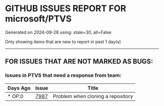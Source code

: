 
# GITHUB ISSUES REPORT FOR microsoft/PTVS


Generated on 2024-08-28 using: stale=30, all=False


Only showing items that are new to report in past 1 day(s)


---

## FOR ISSUES THAT ARE NOT MARKED AS BUGS:


### Issues in PTVS that need a response from team:

| Days Ago | Issue | Title |
| --- | --- | --- |
 | \* OP:0  |[7987](https://github.com/microsoft/PTVS/issues/7987 "Problem when cloning a repository")  |Problem when cloning a repository |




















